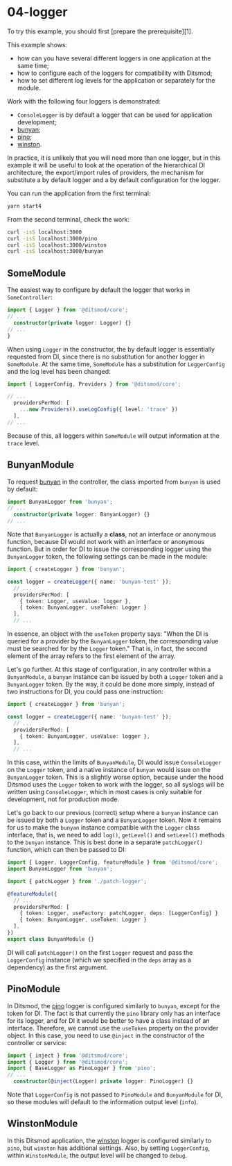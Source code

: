 # 04-logger

To try this example, you should first [prepare the prerequisite][1].

This example shows:
- how can you have several different loggers in one application at the same time;
- how to configure each of the loggers for compatibility with Ditsmod;
- how to set different log levels for the application or separately for the module.

Work with the following four loggers is demonstrated:

- `ConsoleLogger` is by default a logger that can be used for application development;
- [bunyan][6];
- [pino][7];
- [winston][5].

In practice, it is unlikely that you will need more than one logger, but in this example it will be useful to look at the operation of the hierarchical DI architecture, the export/import rules of providers, the mechanism for substitute a by default logger and a by default configuration for the logger.

You can run the application from the first terminal:

```bash
yarn start4
```

From the second terminal, check the work:

```bash
curl -isS localhost:3000
curl -isS localhost:3000/pino
curl -isS localhost:3000/winston
curl -isS localhost:3000/bunyan
```

## SomeModule

The easiest way to configure by default the logger that works in `SomeController`:

```ts
import { Logger } from '@ditsmod/core';
// ...
  constructor(private logger: Logger) {}
// ...
}
```

When using `Logger` in the constructor, the by default logger is essentially requested from DI, since there is no substitution for another logger in `SomeModule`. At the same time, `SomeModule` has a substitution for `LoggerConfig` and the log level has been changed:

```ts
import { LoggerConfig, Providers } from '@ditsmod/core';

// ...
  providersPerMod: [
    ...new Providers().useLogConfig({ level: 'trace' })
  ],
// ...
```

Because of this, all loggers within `SomeModule` will output information at the `trace` level.

## BunyanModule

To request [bunyan][6] in the controller, the class imported from `bunyan` is used by default:

```ts
import BunyanLogger from 'bunyan';
// ...
  constructor(private logger: BunyanLogger) {}
// ...
```

Note that `BunyanLogger` is actually a **class**, not an interface or anonymous function, because DI would not work with an interface or anonymous function. But in order for DI to issue the corresponding logger using the `BunyanLogger` token, the following settings can be made in the module:

```ts
import { createLogger } from 'bunyan';

const logger = createLogger({ name: 'bunyan-test' });
  // ...
  providersPerMod: [
    { token: Logger, useValue: logger },
    { token: BunyanLogger, useToken: Logger }
  ],
  // ...
```

In essence, an object with the `useToken` property says: "When the DI is queried for a provider by the `BunyanLogger` token, the corresponding value must be searched for by the `Logger` token." That is, in fact, the second element of the array refers to the first element of the array.

Let's go further. At this stage of configuration, in any controller within a `BunyanModule`, a `bunyan` instance can be issued by both a `Logger` token and a `BunyanLogger` token. By the way, it could be done more simply, instead of two instructions for DI, you could pass one instruction:

```ts
import { createLogger } from 'bunyan';

const logger = createLogger({ name: 'bunyan-test' });
  // ...
  providersPerMod: [
    { token: BunyanLogger, useValue: logger },
  ],
  // ...
```

In this case, within the limits of `BunyanModule`, DI would issue `ConsoleLogger` on the `Logger` token, and a native instance of `bunyan` would issue on the `BunyanLogger` token. This is a slightly worse option, because under the hood Ditsmod uses the `Logger` token to work with the logger, so all syslogs will be written using `ConsoleLogger`, which in most cases is only suitable for development, not for production mode.

Let's go back to our previous (correct) setup where a `bunyan` instance can be issued by both a `Logger` token and a `BunyanLogger` token. Now it remains for us to make the `bunyan` instance compatible with the `Logger` class interface, that is, we need to add `log()`, `getLevel()` and `setLevel()` methods to the `bunyan` instance. This is best done in a separate `patchLogger()` function, which can then be passed to DI:

```ts
import { Logger, LoggerConfig, featureModule } from '@ditsmod/core';
import BunyanLogger from 'bunyan';

import { patchLogger } from './patch-logger';

@featureModule({
  // ...
  providersPerMod: [
    { token: Logger, useFactory: patchLogger, deps: [LoggerConfig] }
    { token: BunyanLogger, useToken: Logger }
  ],
})
export class BunyanModule {}
```

DI will call `patchLogger()` on the first `Logger` request and pass the `LoggerConfig` instance (which we specified in the `deps` array as a dependency) as the first argument.

## PinoModule

In Ditsmod, the [pino][7] logger is configured similarly to `bunyan`, except for the token for DI. The fact is that currently the `pino` library only has an interface for its logger, and for DI it would be better to have a class instead of an interface. Therefore, we cannot use the `useToken` property on the provider object. In this case, you need to use `@inject` in the constructor of the controller or service:

```ts
import { inject } from '@ditsmod/core';
import { Logger } from '@ditsmod/core';
import { BaseLogger as PinoLogger } from 'pino';
// ...
  constructor(@inject(Logger) private logger: PinoLogger) {}
```

Note that `LoggerConfig` is not passed to `PinoModule` and `BunyanModule` for DI, so these modules will default to the information output level (`info`).

## WinstonModule

In this Ditsmod application, the [winston][5] logger is configured similarly to `pino`, but `winston` has additional settings. Also, by setting `LoggerConfig`, within `WinstonModule`, the output level will be changed to `debug`.

[5]: https://github.com/winstonjs/winston
[6]: https://github.com/trentm/node-bunyan
[7]: https://github.com/pinojs/pino
